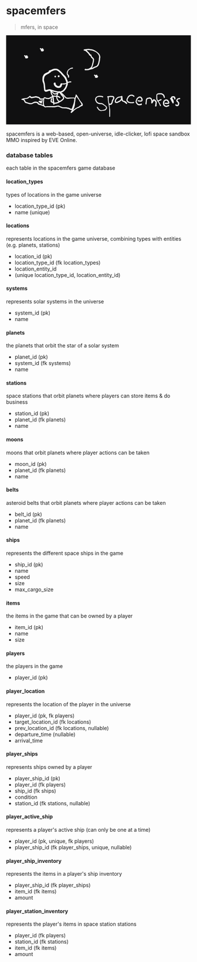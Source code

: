 # spacemfers

> mfers, in space

![spacemfers](assets/spacemfers.png)

spacemfers is a web-based, open-universe, idle-clicker, lofi space sandbox MMO inspired by EVE Online.

### database tables

each table in the spacemfers game database

#### location_types
types of locations in the game universe

- location_type_id (pk)
- name (unique)

#### locations
represents locations in the game universe, combining types with entities (e.g. planets, stations)

- location_id (pk)
- location_type_id (fk location_types)
- location_entity_id
- (unique location_type_id, location_entity_id)

#### systems
represents solar systems in the universe

- system_id (pk)
- name

#### planets
the planets that orbit the star of a solar system

- planet_id (pk)
- system_id (fk systems)
- name

#### stations
space stations that orbit planets where players can store items & do business

- station_id (pk)
- planet_id (fk planets)
- name

#### moons
moons that orbit planets where player actions can be taken

- moon_id (pk)
- planet_id (fk planets)
- name

#### belts
asteroid belts that orbit planets where player actions can be taken

- belt_id (pk)
- planet_id (fk planets)
- name

#### ships
represents the different space ships in the game

- ship_id (pk)
- name
- speed
- size
- max_cargo_size

#### items
the items in the game that can be owned by a player

- item_id (pk)
- name
- size

#### players
the players in the game

- player_id (pk)

#### player_location
represents the location of the player in the universe

- player_id (pk, fk players)
- target_location_id (fk locations)
- prev_location_id (fk locations, nullable)
- departure_time (nullable)
- arrival_time

#### player_ships
represents ships owned by a player

- player_ship_id (pk)
- player_id (fk players)
- ship_id (fk ships)
- condition
- station_id (fk stations, nullable)

#### player_active_ship
represents a player's active ship (can only be one at a time)

- player_id (pk, unique, fk players)
- player_ship_id (fk player_ships, unique, nullable)

#### player_ship_inventory
represents the items in a player's ship inventory

- player_ship_id (fk player_ships)
- item_id (fk items)
- amount

#### player_station_inventory
represents the player's items in space station stations

- player_id (fk players)
- station_id (fk stations)
- item_id (fk items)
- amount
